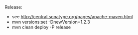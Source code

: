 Release:

* see http://central.sonatype.org/pages/apache-maven.html
* mvn versions:set -DnewVersion=1.2.3
* mvn clean deploy -P release